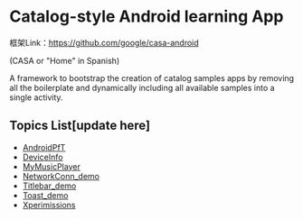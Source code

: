 # Catalog-style Android learning App

框架Link：https://github.com/google/casa-android

(CASA or "Home" in Spanish)

A framework to bootstrap the creation of catalog samples apps by removing all the boilerplate and
dynamically including all available samples into a single activity.

## Topics List[update here]

* [AndroidPfT](app-catalog/samples/androidpft)
* [DeviceInfo](app-catalog/samples/deviceinfo)
* [MyMusicPlayer](app-catalog/samples/mymusicplayer)
* [NetworkConn_demo](app-catalog/samples/networkconn_demo)
* [Titlebar_demo](app-catalog/samples/titlebar_demo)
* [Toast_demo](app-catalog/samples/toast_demo)
* [Xperimissions](app-catalog/samples/xpermissions)
